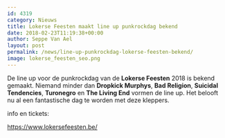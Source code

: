 ```yaml
---
id: 4319
category: Nieuws
title: Lokerse Feesten maakt line up punkrockdag bekend
date: 2018-02-23T11:19:38+00:00
author: Seppe Van Ael
layout: post
permalink: /news/line-up-punkrockdag-lokerse-feesten-bekend/
image: lokerse_feesten_seo.png
---
```

De line up voor de punkrockdag van de **Lokerse Feesten** 2018 is bekend gemaakt. Niemand minder dan **Dropkick Murphys**, **Bad Religion**, **Suicidal Tendencies**, **Turonegro** en **The Living End** vormen de line up. Het belooft nu al een fantastische dag te worden met deze kleppers.

info en tickets:

https://www.lokersefeesten.be/
